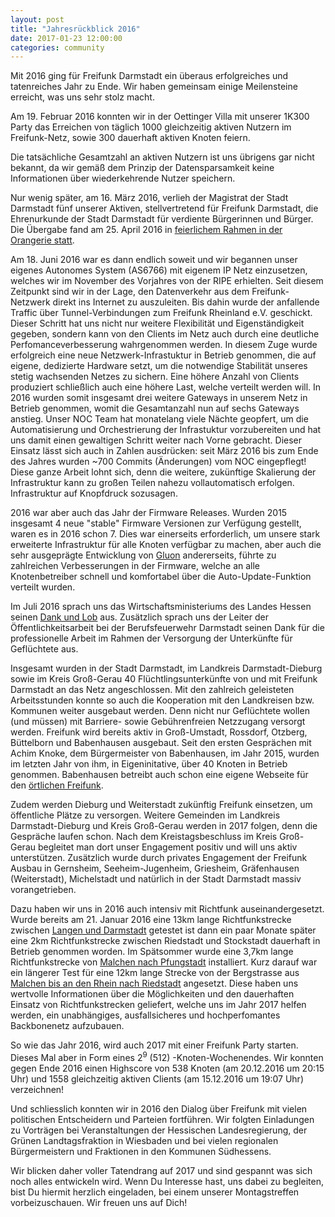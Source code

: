 ```yaml
---
layout: post
title: "Jahresrückblick 2016"
date: 2017-01-23 12:00:00
categories: community
---
```

Mit 2016 ging für Freifunk Darmstadt ein überaus erfolgreiches und tatenreiches Jahr zu Ende. Wir haben gemeinsam einige Meilensteine erreicht, was uns sehr stolz macht.

Am 19. Februar 2016 konnten wir in der Oettinger Villa mit unserer 1K300 Party das Erreichen von täglich 1000 gleichzeitig aktiven Nutzern im Freifunk-Netz, sowie 300 dauerhaft aktiven Knoten feiern.

<!--*-->

Die tatsächliche Gesamtzahl an aktiven Nutzern ist uns übrigens gar nicht bekannt, da wir gemäß dem Prinzip der Datensparsamkeit keine Informationen über wiederkehrende Nutzer speichern. 

Nur wenig später, am 16. März 2016, verlieh der Magistrat der Stadt Darmstadt fünf unserer Aktiven, stellvertretend für Freifunk Darmstadt, die Ehrenurkunde der Stadt Darmstadt für verdiente Bürgerinnen und Bürger. Die Übergabe fand am 25. April 2016 in [feierlichem Rahmen in der Orangerie statt](/news/2016/04/26/ehrenurkunde.html).

Am 18. Juni 2016 war es dann endlich soweit und wir begannen unser eigenes Autonomes System (AS6766) mit eigenem IP Netz einzusetzen, welches wir im November des Vorjahres von der RIPE erhielten. Seit diesem Zeitpunkt sind wir in der Lage, den Datenverkehr aus dem Freifunk-Netzwerk direkt ins Internet zu auszuleiten. Bis dahin wurde der anfallende Traffic über Tunnel-Verbindungen zum Freifunk Rheinland e.V. geschickt. Dieser Schritt hat uns nicht nur weitere Flexibilität und Eigenständigkeit gegeben, sondern kann von den Clients im Netz auch durch eine deutliche Perfomanceverbesserung wahrgenommen werden.
In diesem Zuge wurde erfolgreich eine neue Netzwerk-Infrastuktur in Betrieb genommen, die auf eigene, dedizierte Hardware setzt, um die notwendige Stabilität unseres stetig wachsenden Netzes zu sichern. Eine höhere Anzahl von Clients produziert schließlich auch eine höhere Last, welche verteilt werden will. In 2016 wurden somit insgesamt drei weitere Gateways in unserem Netz in Betrieb genommen, womit die Gesamtanzahl nun auf  sechs Gateways anstieg.
Unser NOC Team hat monatelang viele Nächte geopfert, um die Automatisierung und Orchestrierung der Infrastuktur vorzubereiten und hat uns damit einen gewaltigen Schritt weiter nach Vorne gebracht. Dieser Einsatz lässt sich auch in Zahlen ausdrücken: seit März 2016 bis zum Ende des Jahres wurden ~700 Commits (Änderungen) vom NOC eingepflegt! Diese ganze Arbeit lohnt sich, denn die weitere, zukünftige Skalierung der Infrastruktur kann zu großen Teilen nahezu vollautomatisch erfolgen. Infrastruktur auf Knopfdruck sozusagen.

2016 war aber auch das Jahr der Firmware Releases. Wurden 2015 insgesamt 4 neue "stable" Firmware Versionen zur Verfügung gestellt, waren es in 2016 schon 7. Dies war einerseits erforderlich, um unsere stark erweiterte Infrastruktur für alle Knoten verfügbar zu machen, aber auch die sehr ausgeprägte Entwicklung von [Gluon](https://wiki.freifunk.net/Freifunk_Firmware_Gluon) andererseits, führte zu zahlreichen Verbesserungen in der Firmware, welche an alle Knotenbetreiber schnell und komfortabel über die Auto-Update-Funktion verteilt wurden.

Im Juli 2016 sprach uns das Wirtschaftsministeriums des Landes Hessen seinen [Dank und Lob](https://twitter.com/FreifunkDA/status/755153530877517824) aus. Zusätzlich sprach uns der Leiter der Öffentlichkeitsarbeit bei der Berufsfeuerwehr Darmstadt seinen Dank für die professionelle Arbeit im Rahmen der Versorgung der Unterkünfte für Geflüchtete aus.

Insgesamt wurden in der Stadt Darmstadt, im Landkreis Darmstadt-Dieburg sowie im Kreis Groß-Gerau 40 Flüchtlingsunterkünfte von und mit Freifunk Darmstadt an das Netz angeschlossen. Mit den zahlreich geleisteten Arbeitsstunden konnte so auch die Kooperation mit den Landkreisen bzw. Kommunen weiter ausgebaut werden. Denn nicht nur Geflüchtete wollen (und müssen) mit Barriere- sowie Gebührenfreien Netzzugang versorgt werden.
Freifunk wird bereits aktiv in Groß-Umstadt, Rossdorf, Otzberg, Büttelborn und Babenhausen ausgebaut. Seit den ersten Gesprächen mit Achim Knoke, dem Bürgermeister von Babenhausen, im Jahr 2015, wurden im letzten Jahr von ihm, in Eigeninitative, über 40 Knoten in Betrieb genommen. Babenhausen betreibt auch schon eine eigene Webseite für den [örtlichen Freifunk](https://freifunk.babenhausen.de/historie/).

Zudem werden Dieburg und Weiterstadt zukünftig Freifunk einsetzen, um öffentliche Plätze zu versorgen. Weitere Gemeinden im Landkreis Darmstadt-Dieburg und Kreis Groß-Gerau werden in 2017 folgen, denn die Gespräche laufen schon. Nach dem Kreistagsbeschluss im Kreis Groß-Gerau begleitet man dort unser Engagement positiv und will uns aktiv unterstützen.
Zusätzlich wurde durch privates Engagement der Freifunk Ausbau in Gernsheim, Seeheim-Jugenheim, Griesheim, Gräfenhausen (Weiterstadt), Michelstadt und natürlich in der Stadt Darmstadt massiv vorangetrieben.

Dazu haben wir uns in 2016 auch intensiv mit Richtfunk auseinandergesetzt. Wurde bereits am 21. Januar 2016 eine 13km lange Richtfunkstrecke zwischen [Langen und Darmstadt](https://twitter.com/FreifunkDA/status/692400142935289858) getestet ist dann ein paar Monate später eine 2km Richtfunkstrecke zwischen Riedstadt und Stockstadt dauerhaft in Betrieb genommen worden. Im Spätsommer wurde eine 3,7km lange Richtfunkstrecke von [Malchen nach Pfungstadt](https://twitter.com/FreifunkDA/status/754043026985582592) installiert. Kurz darauf war ein längerer Test für eine 12km lange Strecke von der Bergstrasse aus [Malchen bis an den Rhein nach Riedstadt](https://twitter.com/Dirk_S_/status/764189934991319040) angesetzt. Diese haben uns wertvolle Informationen über die Möglichkeiten und den dauerhaften Einsatz von Richtfunkstrecken geliefert, welche uns im Jahr 2017 helfen werden, ein unabhängiges, ausfallsicheres und hochperfomantes Backbonenetz aufzubauen.

So wie das Jahr 2016, wird auch 2017 mit einer Freifunk Party starten. Dieses Mal aber in Form eines 2<sup>9</sup> (512) -Knoten-Wochenendes. Wir konnten gegen Ende 2016 einen Highscore von 538 Knoten (am 20.12.2016 um 20:15 Uhr) und 1558 gleichzeitig aktiven Clients (am 15.12.2016 um 19:07 Uhr) verzeichnen!

Und schliesslich konnten wir in 2016 den Dialog über Freifunk mit vielen politischen Entscheidern und Parteien fortführen. Wir folgten Einladungen zu Vorträgen bei Veranstaltungen der Hessischen Landesregierung, der Grünen Landtagsfraktion in Wiesbaden und bei vielen regionalen Bürgermeistern und Fraktionen in den Kommunen Südhessens.

Wir blicken daher voller Tatendrang auf 2017 und sind gespannt was sich noch alles entwickeln wird. Wenn Du Interesse hast, uns dabei zu begleiten, bist Du hiermit herzlich eingeladen, bei einem unserer Montagstreffen vorbeizuschauen. Wir freuen uns auf Dich!

